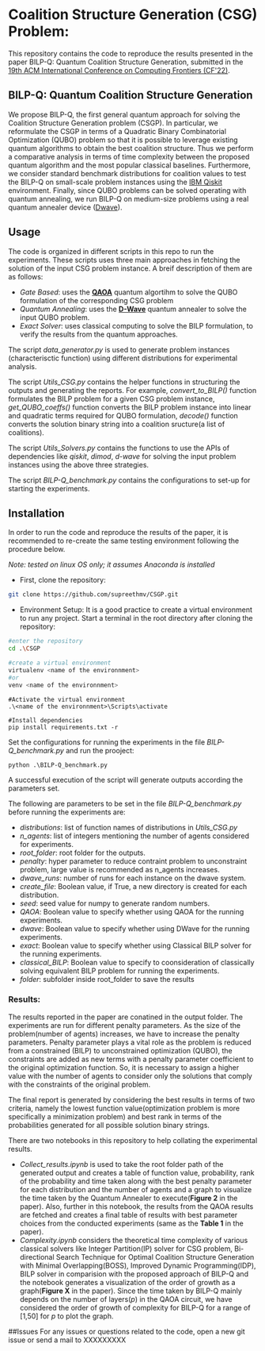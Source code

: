 # Coalition Structure Generation (CSG) Problem:
This repository contains the code to reproduce the results presented in the paper BILP-Q: Quantum Coalition Structure Generation, submitted in the 
[19th ACM International Conference on Computing Frontiers (CF'22)](https://www.computingfrontiers.org/2022/index.html).
## BILP-Q: Quantum Coalition Structure Generation

We propose BILP-Q, the first general quantum  approach for solving the Coalition Structure Generation problem
(CSGP). In particular, we reformulate the CSGP in terms of a Quadratic Binary Combinatorial Optimization
(QUBO) problem so that it is possible to leverage existing quantum algorithms to obtain the best coalition structure.
Thus we perform a comparative analysis in terms of time complexity between the proposed quantum algorithm and the most popular
classical baselines. Furthermore, we consider standard benchmark distributions for coalition values to test the BILP-Q on small-scale
problem instances using the [IBM Qiskit](https://qiskit.org/) environment. Finally, since QUBO problems can be solved operating with quantum annealing, we run
BILP-Q on medium-size problems using a real quantum annealer device ([Dwave](https://www.dwavesys.com/)).

## Usage
The code is organized in different scripts in this repo to run the experiments. These scripts uses three main approaches in fetching the solution of the input CSG problem instance. A breif description of them are as follows:
- *Gate Based*: uses the [**QAOA**](https://qiskit.org/textbook/ch-applications/qaoa.html) quantum algortihm to solve the QUBO formulation of the corresponding CSG problem
- *Quantum Annealing*: uses the [**D-Wave**](https://www.dwavesys.com/) quantum annealer to solve the input QUBO problem.
- *Exact Solver*: uses classical computing to solve the BILP formulation, to  verify the results from the quantum approaches.

The script *data_generator.py* is used to generate problem instances (characterisctic function) using different distributions for experimental analysis.

The script *Utils_CSG.py* contains the helper functions in structuring the outputs and generating the reports. For example, *convert_to_BILP()* function formulates the BILP problem for a given CSG problem instance, *get_QUBO_coeffs()* function converts the BILP problem instance into linear and quadratic terms required for QUBO formulation, *decode()* function converts the solution binary string into a coalition sructure(a list of coalitions).

The script *Utils_Solvers.py* contains the functions to use the APIs of dependencies like *qiskit*, *dimod*, *d-wave* for solving the input problem instances using the above three strategies.

The script  *BILP-Q_benchmark.py* contains the configurations to set-up for starting the experiments.

## Installation
In order to run the code and reproduce the results of the paper, it is recommended to re-create the same testing environment following the procedure below.

*Note: tested on linux OS only; it assumes Anaconda is installed*
 - First, clone the repository:
```sh
git clone https://github.com/supreethmv/CSGP.git
```
 - Environment Setup:
It is a good practice to create a virtual environment to run any project.
Start a terminal in the root directory after cloning the repository:
```sh
#enter the repository
cd .\CSGP

#create a virtual environment 
virtualenv <name of the environnment>
#or
venv <name of the environnment>
```
```
#Activate the virtual environment
.\<name of the environnment>\Scripts\activate

#Install dependencies
pip install requirements.txt -r
```
Set the configurations for running the experiments in the file *BILP-Q_benchmark.py* and run the prooject:
```
python .\BILP-Q_benchmark.py
```
A successful execution of the script will generate outputs according the parameters set.

The following are parameters to be set in the file *BILP-Q_benchmark.py* before running the experiments are:
 - *distributions*: list of function names of distributions in *Utils_CSG.py*
 - *n_agents*: list of integers mentioning the number of agents considered for experiments.
 - *root_folder*: root folder for the outputs.
 - *penalty*: hyper parameter to reduce contraint problem to unconstraint problem, large value is recommended as n_agents increases.
 - *dwave_runs*: number of runs for each instance on the dwave system.
 - *create_file*: Boolean value, if True, a new directory is created for each distribution.
 - *seed*: seed value for numpy to generate random numbers.
 - *QAOA*: Boolean value to specify  whether using QAOA for the running experiments.
 - *dwave*: Boolean value to specify  whether using DWave for the running experiments.
 - *exact*: Boolean value to specify  whether using Classical BILP solver for the running experiments.
 - *classical_BILP*: Boolean value to specify to coonsideration of classically solving equivalent BILP problem for running the experiments.
 - *folder*: subfolder inside root_folder to save the results

### Results:
The results reported in the paper are conatined in the output folder.
The experiments are run for different penalty parameters. As the size of the problem(number of agents) increases, we have to increase the penalty parameters. Penalty parameter plays a vital role as the problem is reduced from a constrained (BILP) to unconstrained optimization (QUBO), the constraints are added as new terms with a penalty parameter coefficient to the original optimization function. So, it is necessary to assign a higher value with the number of agents to consider only the solutions that comply with the constraints of the original problem.

The final report is generated by considering the best results in terms of two criteria, namely the lowest function value(optimization problem is more specifically a minimization problem) and best rank in terms of the probabilities generated for all possible solution binary strings.

There are two notebooks in this repository to help collating the experimental results.
 - *Collect_results.ipynb* is used to take the root folder path of the generated output and creates a table of function value, probability, rank of the probability and time taken along with the best penalty parameter for each distribution and the number of agents and a graph to visualize the time taken by the Quantum Annealer to execute(**Figure 2** in the paper). Also, further in this notebook, the results from the QAOA results are fetched and creates a final table of results with best parameter choices from the conducted experiments (same as the **Table 1** in the paper).
 - *Complexity.ipynb* considers the theoretical time complexity of various classical solvers like Integer Partition(IP) solver for CSG problem, Bi-directional Search Technique for Optimal Coalition Structure Generation with Minimal Overlapping(BOSS), Improved Dynamic Programming(IDP), BILP solver in comparision with the proposed approach of BILP-Q and the notebook generates a visualization of the order of growth as a graph(**Figure X** in the paper). Since the time taken by BILP-Q mainly depends on the number of layers(*p*) in the QAOA circuit, we have considered the order of growth of complexity for BILP-Q for a range of [1,50] for *p* to  plot the graph.

##Issues
For any issues or questions related to the code, open a new git issue or send a mail to XXXXXXXXX